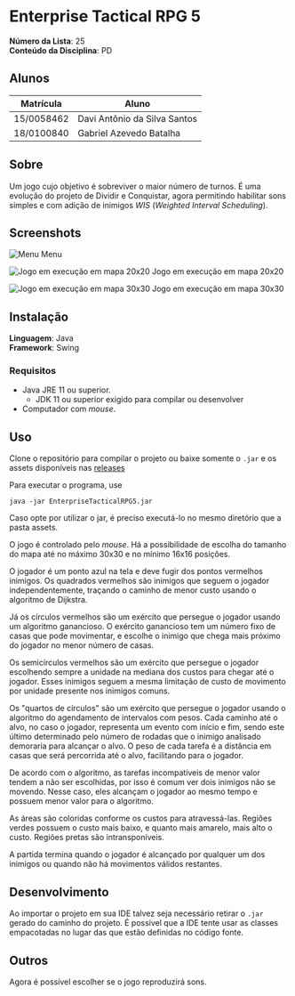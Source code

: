 # Enterprise Tactical RPG 5

**Número da Lista**: 25<br>
**Conteúdo da Disciplina**: PD<br>

## Alunos

| Matrícula | Aluno |
| ---------- | -- |
| 15/0058462 |  Davi Antônio da Silva Santos |
| 18/0100840 |  Gabriel Azevedo Batalha |

## Sobre

Um jogo cujo objetivo é sobreviver o maior número de turnos. É uma evolução do
projeto de Dividir e Conquistar, agora permitindo habilitar sons simples e com
adição de inimigos *WIS* (*Weighted Interval Scheduling*).

## Screenshots


![Menu](https://i.imgur.com/XTVMAaS.png)
Menu

![Jogo em execução em mapa 20x20](https://i.imgur.com/BxXeAoo.png)
Jogo em execução em mapa 20x20

![Jogo em execução em mapa 30x30](https://i.imgur.com/xAU7Hec.png)
Jogo em execução em mapa 30x30

## Instalação 
**Linguagem**: Java<br>
**Framework**: Swing<br>

### Requisitos

- Java JRE 11 ou superior.
  - JDK 11 ou superior exigido para compilar ou desenvolver
- Computador com *mouse*.

## Uso 

Clone o repositório para compilar o projeto ou baixe somente o `.jar` e os assets disponíveis
nas [releases](https://github.com/projeto-de-algoritmos/PD_Enterprise_Tactical_RPG_5/releases)

Para executar o programa, use
```
java -jar EnterpriseTacticalRPG5.jar
```

Caso opte por utilizar o jar, é preciso executá-lo no mesmo diretório que a pasta assets.

O jogo é controlado pelo *mouse*. Há a possibilidade de escolha do tamanho do
mapa até no máximo 30x30 e no mínimo 16x16 posições.

O jogador é um ponto azul na tela e deve fugir dos pontos vermelhos inimigos.
Os quadrados vermelhos são inimigos que seguem o jogador independentemente,
traçando o caminho de menor custo usando o algoritmo de Dijkstra.

Já os círculos vermelhos são um exército que persegue o jogador usando um
algoritmo ganancioso. O exército ganancioso tem um número fixo de casas que
pode movimentar, e escolhe o inimigo que chega mais próximo do jogador no menor
número de casas.

Os semicírculos vermelhos são um exército que persegue o jogador escolhendo
sempre a unidade na mediana dos custos para chegar até o jogador. Esses
inimigos seguem a mesma limitação de custo de movimento por unidade presente
nos inimigos comuns.

Os "quartos de círculos" são um exército que persegue o jogador usando o
algoritmo do agendamento de intervalos com pesos. Cada caminho até o alvo, no
caso o jogador, representa um evento com início e fim, sendo este último
determinado pelo número de rodadas que o inimigo analisado demoraria para
alcançar o alvo. O peso de cada tarefa é a distância em casas que será
percorrida até o alvo, facilitando para o jogador.

De acordo com o algoritmo, as tarefas incompatíveis de menor valor tendem a não
ser escolhidas, por isso é comum ver dois inimigos não se movendo. Nesse caso,
eles alcançam o jogador ao mesmo tempo e possuem menor valor para o algoritmo.

As áreas são coloridas conforme os custos para atravessá-las. Regiões verdes
possuem o custo mais baixo, e quanto mais amarelo, mais alto o custo. Regiões
pretas são intransponíveis.

A partida termina quando o jogador é alcançado por qualquer um dos inimigos ou
quando não há movimentos válidos restantes.

## Desenvolvimento

Ao importar o projeto em sua IDE talvez seja necessário retirar o `.jar` gerado
do caminho do projeto. É possível que a IDE tente usar as classes empacotadas
no lugar das que estão definidas no código fonte.

## Outros

Agora é possível escolher se o jogo reproduzirá sons.